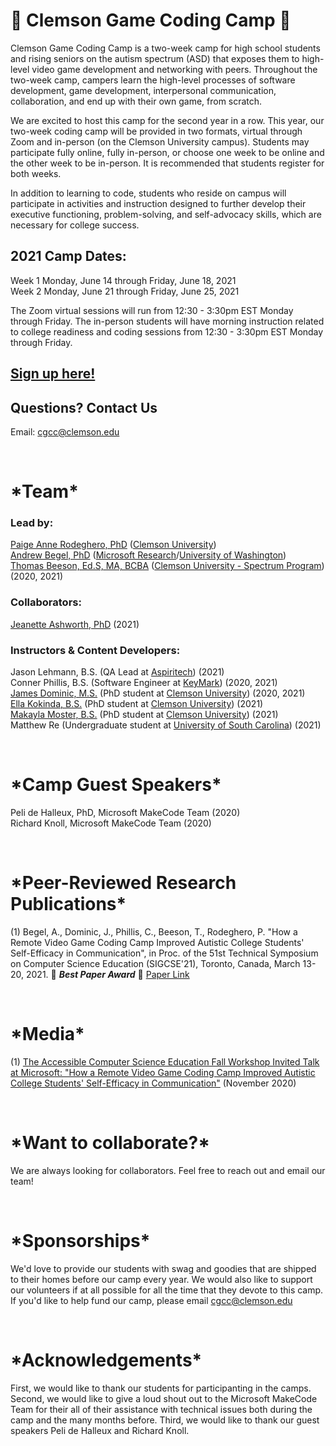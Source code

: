 
# &#x1f42f; Clemson Game Coding Camp &#x1f42f;
Clemson Game Coding Camp is a two-week camp for high school students and rising seniors on the autism spectrum (ASD) that exposes them to high-level video game development and networking with peers. Throughout the two-week camp, campers learn the high-level processes of software development, game development, interpersonal communication, collaboration, and end up with their own game, from scratch.    

We are excited to host this camp for the second year in a row. This year, our two-week coding camp will be provided in two formats, virtual through Zoom and in-person (on the Clemson University campus). Students may participate fully online, fully in-person, or choose one week to be online and the other week to be in-person. It is recommended that students register for both weeks. 

In addition to learning to code, students who reside on campus will participate in activities and instruction designed to further develop their executive functioning, problem-solving, and self-advocacy skills, which are necessary for college success.


## 2021 Camp Dates:  
Week 1 Monday, June 14 through Friday, June 18, 2021   
Week 2 Monday, June 21 through Friday, June 25, 2021

The Zoom virtual sessions will run from 12:30 - 3:30pm EST Monday through Friday. The in-person students will have morning instruction related to college readiness and coding sessions from 12:30 - 3:30pm EST Monday through Friday.

## [Sign up here!](https://www.clemson.edu/summer/summer-scholars/cusp.html?utm_medium=email&_hsmi=118725944&_hsenc=p2ANqtz-9aFnvVFjiX19Y8_Jph8Qiatj7tRdb49FShUfV97XVcsNc23R1kEiQ6SNQmc4CUelt1RDkynHwR7xBmtYiyxgtMjDK7isSjyYylvk2O89UEs-dN8gg&utm_content=118725944&utm_source=hs_email)



## Questions? Contact Us
Email: [cgcc@clemson.edu](mailto:cgcc@clemson.edu?subject=[CGCC-Website-Contact])


&nbsp;
# \*Team\* 

### Lead by:
[Paige Anne Rodeghero, PhD](paigerodeghero.com) ([Clemson University](http://www.clemson.edu/))    
[Andrew Begel, PhD](https://andrewbegel.com/) ([Microsoft Research](http://www.clemson.edu/)/[University of Washington](http://www.washington.edu/))    
[Thomas Beeson, Ed.S, MA, BCBA](https://www.clemson.edu/academics/studentaccess/contact-us.html) ([Clemson University - Spectrum Program](https://www.clemson.edu/academics/studentaccess/autism-transition.html)) (2020, 2021)  

### Collaborators: 
[Jeanette Ashworth, PhD](https://www.jeanetteashworth.com/) (2021)  

### Instructors & Content Developers:
Jason Lehmann, B.S. (QA Lead at [Aspiritech](https://www.aspiritech.org/)) (2021)     
Conner Phillis, B.S. (Software Engineer at [KeyMark](https://www.keymarkinc.com/)) (2020, 2021)  
[James Dominic, M.S.](https://domini4.github.io/) (PhD student at [Clemson University](http://www.clemson.edu/)) (2020, 2021)  
[Ella Kokinda, B.S.](https://ella.dev/) (PhD student at [Clemson University](http://www.clemson.edu/)) (2021)    
[Makayla Moster, B.S.](https://makayla-moster.github.io) (PhD student at [Clemson University](http://www.clemson.edu/)) (2021)  
Matthew Re (Undergraduate student at [University of South Carolina](https://sc.edu/)) (2021) 

&nbsp;
# \*Camp Guest Speakers\*
Peli de Halleux, PhD, Microsoft MakeCode Team (2020)   
Richard Knoll, Microsoft MakeCode Team (2020)

&nbsp;
# \*Peer-Reviewed Research Publications\*
(1) Begel, A., Dominic, J., Phillis, C., Beeson, T., Rodeghero, P. "How a Remote Video Game Coding Camp Improved Autistic College Students' Self-Efficacy in Communication", in Proc. of the 51st Technical Symposium on Computer Science Education (SIGCSE'21), Toronto, Canada, March 13-20, 2021. :tada: **_Best Paper Award_** :tada: [Paper Link](https://www.microsoft.com/en-us/research/publication/how-a-remote-video-game-coding-camp-improved-autistic-college-students-self-efficacy-in-communication/) 

&nbsp;
# \*Media\*
(1) [The Accessible Computer Science Education Fall Workshop Invited Talk at Microsoft: "How a Remote Video Game Coding Camp Improved Autistic College Students' Self-Efficacy in Communication"](https://www.microsoft.com/en-us/research/video/how-a-remote-video-game-coding-camp-improved-autistic-college-students-self-efficacy-in-communication/) (November 2020)

&nbsp;
# \*Want to collaborate?\*
We are always looking for collaborators. Feel free to reach out and email our team!

&nbsp;
# \*Sponsorships\*
We'd love to provide our students with swag and goodies that are shipped to their homes before our camp every year.  We would also like to support our volunteers if at all possible for all the time that they devote to this camp.  If you'd like to help fund our camp, please email cgcc@clemson.edu

&nbsp;
# \*Acknowledgements\*
First, we would like to thank our students for participanting in the camps.  Second, we would like to give a loud shout out to the Microsoft MakeCode Team for their all of their assistance with technical issues both during the camp and the many months before. Third, we would like to thank our guest speakers Peli de Halleux and Richard Knoll.



